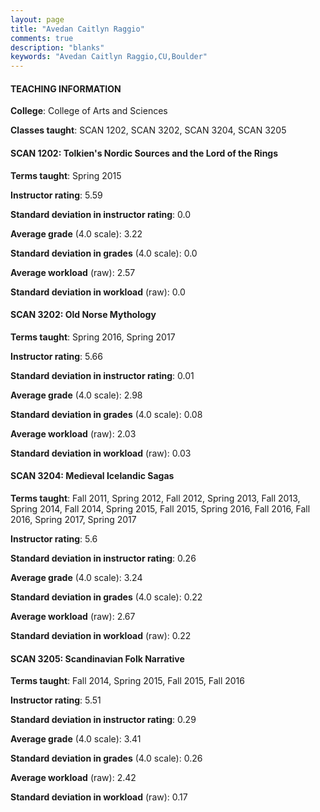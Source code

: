 ```yaml
---
layout: page
title: "Avedan Caitlyn Raggio" 
comments: true
description: "blanks"
keywords: "Avedan Caitlyn Raggio,CU,Boulder"
---
```

<head>
<script src="https://ajax.googleapis.com/ajax/libs/jquery/2.1.3/jquery.min.js"></script>
<script src="https://dl.dropboxusercontent.com/s/pc42nxpaw1ea4o9/highcharts.js?dl=0"></script>
<!-- <script src="../assets/js/highcharts.js"></script> -->
<style type="text/css">@font-face {
	font-family: "Bebas Neue";
	src: url(https://www.filehosting.org/file/details/544349/BebasNeue Regular.otf) format("opentype");
	}
	h1.Bebas { 
		font-family: "Bebas Neue", Verdana, Tahoma;
	}
</style>
</head>
	   
#### TEACHING INFORMATION

**College**: College of Arts and Sciences

**Classes taught**: SCAN 1202, SCAN 3202, SCAN 3204, SCAN 3205

#### SCAN 1202: Tolkien's Nordic Sources and the Lord of the Rings

**Terms taught**: Spring 2015

**Instructor rating**: 5.59

**Standard deviation in instructor rating**: 0.0

**Average grade** (4.0 scale): 3.22

**Standard deviation in grades** (4.0 scale): 0.0

**Average workload** (raw): 2.57

**Standard deviation in workload** (raw): 0.0

#### SCAN 3202: Old Norse Mythology

**Terms taught**: Spring 2016, Spring 2017

**Instructor rating**: 5.66

**Standard deviation in instructor rating**: 0.01

**Average grade** (4.0 scale): 2.98

**Standard deviation in grades** (4.0 scale): 0.08

**Average workload** (raw): 2.03

**Standard deviation in workload** (raw): 0.03

#### SCAN 3204: Medieval Icelandic Sagas

**Terms taught**: Fall 2011, Spring 2012, Fall 2012, Spring 2013, Fall 2013, Spring 2014, Fall 2014, Spring 2015, Fall 2015, Spring 2016, Fall 2016, Fall 2016, Spring 2017, Spring 2017

**Instructor rating**: 5.6

**Standard deviation in instructor rating**: 0.26

**Average grade** (4.0 scale): 3.24

**Standard deviation in grades** (4.0 scale): 0.22

**Average workload** (raw): 2.67

**Standard deviation in workload** (raw): 0.22

#### SCAN 3205: Scandinavian Folk Narrative

**Terms taught**: Fall 2014, Spring 2015, Fall 2015, Fall 2016

**Instructor rating**: 5.51

**Standard deviation in instructor rating**: 0.29

**Average grade** (4.0 scale): 3.41

**Standard deviation in grades** (4.0 scale): 0.26

**Average workload** (raw): 2.42

**Standard deviation in workload** (raw): 0.17

